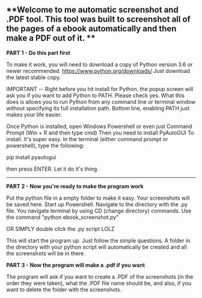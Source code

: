 **Welcome to me automatic screenshot and .PDF tool. This tool was built to screenshot all of the pages of a ebook automatically and then make a PDF out of it. **
--------------------------------------------------------------------------------------------------------------------------------------------------------------
**PART 1 - Do this part first**

To make it work, you will need to download a copy of Python version 3.6 or newer recommended. https://www.python.org/downloads/ Just download the latest stable copy. 

IMPORTANT -- Right before you hit install for Python, the popup screen will ask you if you want to add Python to PATH. Please check yes. What this does is allows you to run Python from any command line or terminal window without specifying its full installation path. 
Bottom line, enabling PATH just makes your life easier. 

Once Python is installed, open Windows Powershell or even just Command Prompt (Win + R and then type cmd)
Then you need to install PyAutoGUI To install. It's super easy. In the terminal (either command prompt or powershell), type the following:

pip install pyautogui

then press ENTER. Let it do it's thing. 

-------------------------------------------------------------------------------------------------------------------------------------------------------------
**PART 2 - Now you're ready to make the program work**

Put the python file in a empty folder to make it easy. Your screenshots will be saved here.
Start up Powershell. Navigate to the directory with the .py file. You navigate terminal by using CD (change directory) commands. 
Use the command "python ebook_screenshot.py" 

OR SIMPLY double click the .py script LOLZ

This will start the program up. Just follow the simple questions. 
A folder in the directory with your python script will automatically be created and all the screenshots will be in there.

**PART 3 - Now the program will make a .pdf if you want**

The program will ask if you want to create a .PDF of the screenshots (in the order they were taken), what the .PDF file name should be, and also, if you want to delete the folder with the screenshots.
